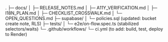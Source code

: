 .
├─ docs/
│  ├─ RELEASE_NOTES.md
│  ├─ A11Y_VERIFICATION.md
│  ├─ I18N_PLAN.md
│  ├─ CHECKLIST_CROSSWALK.md
│  └─ OPEN_QUESTIONS.md
├─ supabase/
│  └─ policies.sql (updated: bucket create note, RLS)
├─ tests/
│  └─ e2e/on-flow.spec.ts (stabilized selectors/waits)
└─ .github/workflows/
   └─ ci.yml (to add: build, test, deploy to Render)



